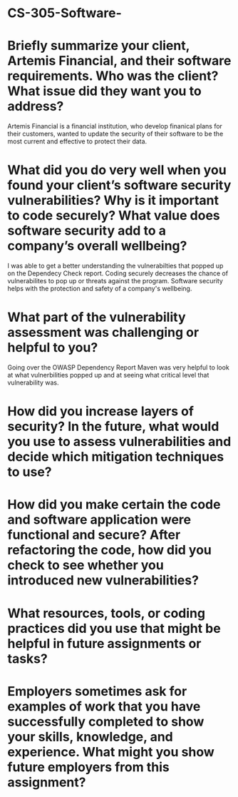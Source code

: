 # CS-305-Software-
# Briefly summarize your client, Artemis Financial, and their software requirements. Who was the client? What issue did they want you to address?
Artemis Financial is a financial institution, who develop finanical plans for their customers, wanted to update the security of their software to be the most current and effective to protect their data. 
# What did you do very well when you found your client’s software security vulnerabilities? Why is it important to code securely? What value does software security add to a company’s overall wellbeing?
I was able to get a better understanding the vulnerabilties that popped up on the Dependecy Check report. Coding securely decreases the chance of vulnerabilites to pop up or threats against the program. Software security helps with the protection and safety of a company's wellbeing.  
# What part of the vulnerability assessment was challenging or helpful to you?
Going over the OWASP Dependency Report Maven was very helpful to look at what vulnerbilities popped up and at seeing what critical level that vulnerability was. 
# How did you increase layers of security? In the future, what would you use to assess vulnerabilities and decide which mitigation techniques to use?

# How did you make certain the code and software application were functional and secure? After refactoring the code, how did you check to see whether you introduced new vulnerabilities?
# What resources, tools, or coding practices did you use that might be helpful in future assignments or tasks?

# Employers sometimes ask for examples of work that you have successfully completed to show your skills, knowledge, and experience. What might you show future employers from this assignment?
